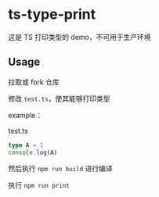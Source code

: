 # ts-type-print

这是 TS 打印类型的 demo，不可用于生产环境

## Usage

拉取或 fork 仓库

修改 `test.ts`，使其能够打印类型

example：

test.ts
```ts
type A = 1
console.log(A)
```

然后执行 `npm run build` 进行编译

执行 `npm run print`